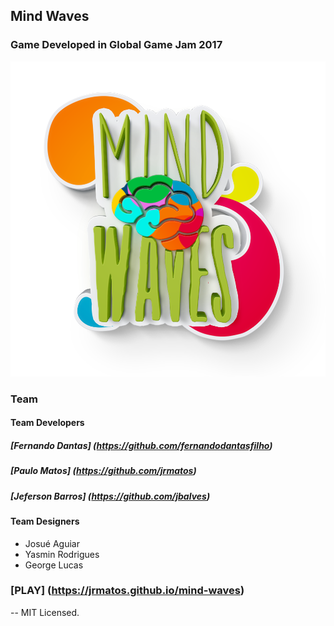 ## Mind Waves

### Game Developed in Global Game Jam 2017

![GitHub Logo](/sprites/Banner.png)

### Team

#### Team Developers

#####  [Fernando Dantas] (https://github.com/fernandodantasfilho)
#####  [Paulo Matos] (https://github.com/jrmatos)
#####  [Jeferson Barros] (https://github.com/jbalves)
  
#### Team Designers

  * Josué Aguiar
  * Yasmin Rodrigues
  * George Lucas
  
### [PLAY] (https://jrmatos.github.io/mind-waves)

--
MIT Licensed.
